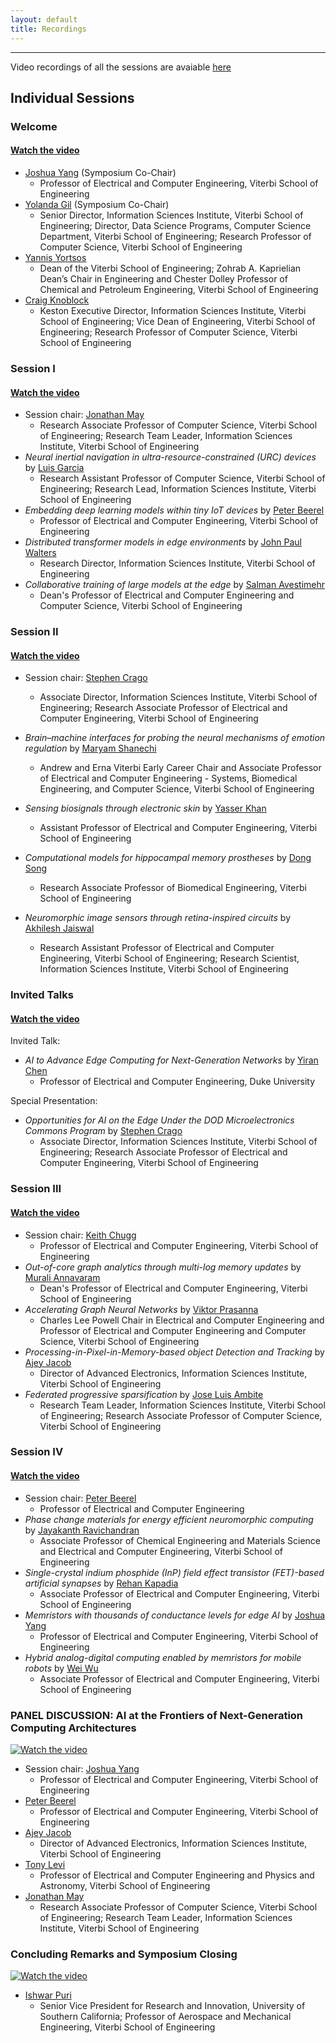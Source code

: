 ```yaml
---
layout: default
title: Recordings
---
```


---

Video recordings of all the sessions are avaiable [here](https://www.youtube.com/watch?v=HfBhmM7_SGI&list=PLknXvJJeEDaKws7jYUdb67K0Gg8yVASdh)

## Individual Sessions

### Welcome

#### [Watch the video](https://www.youtube.com/watch?v=HfBhmM7_SGI&list=PLknXvJJeEDaKws7jYUdb67K0Gg8yVASdh&index=1)

- [Joshua Yang](https://viterbi.usc.edu/directory/faculty/Yang/J-Joshua) (Symposium Co-Chair)
  - Professor of Electrical and Computer Engineering, Viterbi School of Engineering
- [Yolanda Gil](https://viterbi.usc.edu/directory/faculty/Gil/Yolanda) (Symposium Co-Chair)
  - Senior Director, Information Sciences Institute, Viterbi School of Engineering; Director, Data Science Programs, Computer Science Department, Viterbi School of Engineering; Research Professor of Computer Science, Viterbi School of Engineering
- [Yannis Yortsos](https://viterbi.usc.edu/directory/faculty/Yortsos/Yannis)
  - Dean of the Viterbi School of Engineering; Zohrab A. Kaprielian Dean’s Chair in Engineering and Chester Dolley Professor of Chemical and Petroleum Engineering, Viterbi School of Engineering
- [Craig Knoblock](https://usc-isi-i2.github.io/knoblock/)
  - Keston Executive Director, Information Sciences Institute, Viterbi School of Engineering; Vice Dean of Engineering, Viterbi School of Engineering; Research Professor of Computer Science, Viterbi School of Engineering

### Session I

#### [Watch the video](https://www.youtube.com/watch?v=HfBhmM7_SGI&list=PLknXvJJeEDaKws7jYUdb67K0Gg8yVASdh&index=2)

- Session chair: [Jonathan May](https://viterbi.usc.edu/directory/faculty/May/Jonathan)
  - Research Associate Professor of Computer Science, Viterbi School of Engineering; Research Team Leader, Information Sciences Institute, Viterbi School of Engineering
- _Neural inertial navigation in ultra-resource-constrained (URC) devices_ by [Luis Garcia](https://lagarcia.us/)
  - Research Assistant Professor of Computer Science, Viterbi School of Engineering; Research Lead, Information Sciences Institute, Viterbi School of Engineering
- _Embedding deep learning models within tiny IoT devices_ by [Peter Beerel](https://viterbi.usc.edu/directory/faculty/Beerel/Peter)
  - Professor of Electrical and Computer Engineering, Viterbi School of Engineering
- _Distributed transformer models in edge environments_ by [John Paul Walters](https://www.isi.edu/directory/jwalters/)
  - Research Director, Information Sciences Institute, Viterbi School of Engineering
- _Collaborative training of large models at the edge_ by [Salman Avestimehr](https://viterbi.usc.edu/directory/faculty/Avestimehr/Salman)
  - Dean's Professor of Electrical and Computer Engineering and Computer Science, Viterbi School of Engineering

### Session II

#### [Watch the video](https://www.youtube.com/watch?v=HfBhmM7_SGI&list=PLknXvJJeEDaKws7jYUdb67K0Gg8yVASdh&index=3)

- Session chair: [Stephen Crago](https://viterbi.usc.edu/directory/faculty/Crago/Stephen)
  - Associate Director, Information Sciences Institute, Viterbi School of Engineering; Research Associate Professor of Electrical and Computer Engineering, Viterbi School of Engineering
- _Brain–machine interfaces for probing the neural mechanisms of emotion regulation_ by [Maryam Shanechi](https://viterbi.usc.edu/directory/faculty/Shanechi/Maryam)
  - Andrew and Erna Viterbi Early Career Chair and Associate Professor of Electrical and Computer Engineering - Systems, Biomedical Engineering, and Computer Science, Viterbi School of Engineering
- _Sensing biosignals through electronic skin_ by [Yasser Khan](https://viterbi.usc.edu/directory/faculty/Khan/Yasser)
  - Assistant Professor of Electrical and Computer Engineering, Viterbi School of Engineering
- _Computational models for hippocampal memory prostheses_ by [Dong Song](https://viterbi.usc.edu/directory/faculty/Song/Dong)
  - Research Associate Professor of Biomedical Engineering, Viterbi School of Engineering
- _Neuromorphic image sensors through retina-inspired circuits_ by [Akhilesh Jaiswal](https://viterbi.usc.edu/directory/faculty/Jaiswal/Akhilesh)

  - Research Assistant Professor of Electrical and Computer Engineering, Viterbi School of Engineering; Research Scientist, Information Sciences Institute, Viterbi School of Engineering

### Invited Talks

#### [Watch the video](https://www.youtube.com/watch?v=HfBhmM7_SGI&list=PLknXvJJeEDaKws7jYUdb67K0Gg8yVASdh&index=4)

Invited Talk:

- _AI to Advance Edge Computing for Next-Generation Networks_ by [Yiran Chen](https://ece.duke.edu/faculty/yiran-chen)
  - Professor of Electrical and Computer Engineering, Duke University

Special Presentation:

- _Opportunities for AI on the Edge Under the DOD Microelectronics Commons Program_ by [Stephen Crago](https://viterbi.usc.edu/directory/faculty/Crago/Stephen)
  - Associate Director, Information Sciences Institute, Viterbi School of Engineering; Research Associate Professor of Electrical and Computer Engineering, Viterbi School of Engineering

### Session III

#### [Watch the video](https://www.youtube.com/watch?v=HfBhmM7_SGI&list=PLknXvJJeEDaKws7jYUdb67K0Gg8yVASdh&index=5)

- Session chair: [Keith Chugg](https://viterbi.usc.edu/directory/faculty/Chugg/Keith)
  - Professor of Electrical and Computer Engineering, Viterbi School of Engineering
- _Out-of-core graph analytics through multi-log memory updates_ by [Murali Annavaram](https://viterbi.usc.edu/directory/faculty/Annavaram/Murali)
  - Dean's Professor of Electrical and Computer Engineering, Viterbi School of Engineering
- _Accelerating Graph Neural Networks_ by [Viktor Prasanna](https://viterbi.usc.edu/directory/faculty/Prasanna/Viktor)
  - Charles Lee Powell Chair in Electrical and Computer Engineering and Professor of Electrical and Computer Engineering and Computer Science, Viterbi School of Engineering
- _Processing-in-Pixel-in-Memory-based object Detection and Tracking_ by [Ajey Jacob](https://www.isi.edu/directory/ajey/)
  - Director of Advanced Electronics, Information Sciences Institute, Viterbi School of Engineering
- _Federated progressive sparsification_ by [Jose Luis Ambite](https://viterbi.usc.edu/directory/faculty/Ambite-Molina/Jose-Luis)
  - Research Team Leader, Information Sciences Institute, Viterbi School of Engineering; Research Associate Professor of Computer Science, Viterbi School of Engineering

### Session IV

#### [Watch the video](https://img.youtube.com/vi/HfBhmM7_SGI/default.jpg)

- Session chair: [Peter Beerel](https://viterbi.usc.edu/directory/faculty/Beerel/Peter)
  - Professor of Electrical and Computer Engineering
- _Phase change materials for energy efficient neuromorphic computing_ by [Jayakanth Ravichandran](https://viterbi.usc.edu/directory/faculty/Ravichandran/Jayakanth)
  - Associate Professor of Chemical Engineering and Materials Science and Electrical and Computer Engineering, Viterbi School of Engineering
- _Single-crystal indium phosphide (InP) field effect transistor (FET)-based artificial synapses_ by [Rehan Kapadia](https://viterbi.usc.edu/directory/faculty/Kapadia/Rehan)
  - Associate Professor of Electrical and Computer Engineering, Viterbi School of Engineering
- _Memristors with thousands of conductance levels for edge AI_ by [Joshua Yang](https://viterbi.usc.edu/directory/faculty/Yang/J-Joshua)
  - Professor of Electrical and Computer Engineering, Viterbi School of Engineering
- _Hybrid analog-digital computing enabled by memristors for mobile robots_ by [Wei Wu](https://viterbi.usc.edu/directory/faculty/Wu/Wei)
  - Associate Professor of Electrical and Computer Engineering, Viterbi School of Engineering

### PANEL DISCUSSION: AI at the Frontiers of Next-Generation Computing Architectures

[![Watch the video](https://img.youtube.com/vi/HfBhmM7_SGI/default.jpg)](https://www.youtube.com/watch?v=HfBhmM7_SGI&list=PLknXvJJeEDaKws7jYUdb67K0Gg8yVASdh&index=6)

- Session chair: [Joshua Yang](https://viterbi.usc.edu/directory/faculty/Yang/J-Joshua)
  - Professor of Electrical and Computer Engineering, Viterbi School of Engineering
- [Peter Beerel](https://viterbi.usc.edu/directory/faculty/Beerel/Peter)
  - Professor of Electrical and Computer Engineering, Viterbi School of Engineering
- [Ajey Jacob](https://www.isi.edu/directory/ajey/)
  - Director of Advanced Electronics, Information Sciences Institute, Viterbi School of Engineering
- [Tony Levi](https://viterbi.usc.edu/directory/faculty/Levi/Anthony)
  - Professor of Electrical and Computer Engineering and Physics and Astronomy, Viterbi School of Engineering
- [Jonathan May](https://viterbi.usc.edu/directory/faculty/May/Jonathan)
  - Research Associate Professor of Computer Science, Viterbi School of Engineering; Research Team Leader, Information Sciences Institute, Viterbi School of Engineering

### Concluding Remarks and Symposium Closing

[![Watch the video](https://img.youtube.com/vi/HfBhmM7_SGI/default.jpg)](https://youtu.be/x7rb10wGQkA?list=PLknXvJJeEDaKws7jYUdb67K0Gg8yVASdh&t=3000)

- [Ishwar Puri](https://about.usc.edu/senior-administration/ishwar-k-puri/)
  - Senior Vice President for Research and Innovation, University of Southern California; Professor of Aerospace and Mechanical Engineering, Viterbi School of Engineering
